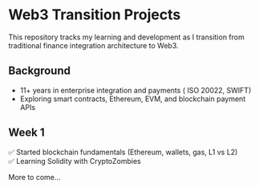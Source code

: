 # Web3 Transition Projects

This repository tracks my learning and development as I transition from traditional finance integration architecture to Web3.

## Background
- 11+ years in enterprise integration and payments ( ISO 20022, SWIFT)
- Exploring smart contracts, Ethereum, EVM, and blockchain payment APIs

## Week 1
✅ Started blockchain fundamentals (Ethereum, wallets, gas, L1 vs L2)  
✅ Learning Solidity with CryptoZombies

More to come...
